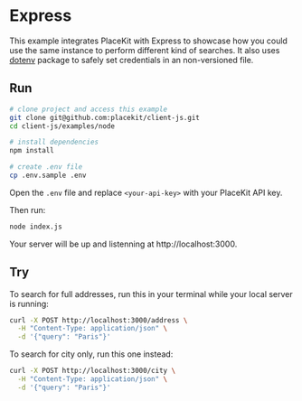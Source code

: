 # Express

This example integrates PlaceKit with Express to showcase how you could use the same instance to perform different kind of searches.
It also uses [dotenv](https://www.npmjs.com/package/dotenv) package to safely set credentials in an non-versioned file.

## Run

```sh
# clone project and access this example
git clone git@github.com:placekit/client-js.git
cd client-js/examples/node

# install dependencies
npm install

# create .env file
cp .env.sample .env
```

Open the `.env` file and replace `<your-api-key>` with your PlaceKit API key.

Then run:

```sh
node index.js
```

Your server will be up and listenning at http://localhost:3000.

## Try

To search for full addresses, run this in your terminal while your local server is running:

```sh
curl -X POST http://localhost:3000/address \
  -H "Content-Type: application/json" \
  -d '{"query": "Paris"}'
```

To search for city only, run this one instead:

```sh
curl -X POST http://localhost:3000/city \
  -H "Content-Type: application/json" \
  -d '{"query": "Paris"}'
```
